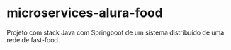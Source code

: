 # microservices-alura-food
Projeto com stack Java com Springboot  de um sistema distribuído de uma rede de fast-food.
